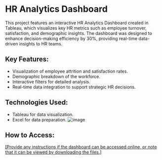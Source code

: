 # HR Analytics Dashboard

This project features an interactive HR Analytics Dashboard created in Tableau, which visualizes key HR metrics such as employee turnover, satisfaction, and demographic insights. The dashboard was designed to enhance decision-making efficiency by 30%, providing real-time data-driven insights to HR teams.

## Key Features:
- Visualization of employee attrition and satisfaction rates.
- Demographic breakdown of the workforce.
- Interactive filters for detailed analysis.
- Real-time data integration to support strategic HR decisions.

## Technologies Used:
- Tableau for data visualization.
- Excel for data preparation.
  ![image](https://github.com/user-attachments/assets/54dce265-e550-43c3-8df5-d4983e2dc255)


## How to Access:
[[Provide any instructions if the dashboard can be accessed online, or note that it can be viewed by downloading the files.]](https://public.tableau.com/views/HRANALYTICSDASHBOARD_17240189630140/HRAnalyticsDashboard?:language=en-GB&publish=yes&:sid=&:redirect=auth&:display_count=n&:origin=viz_share_link)


